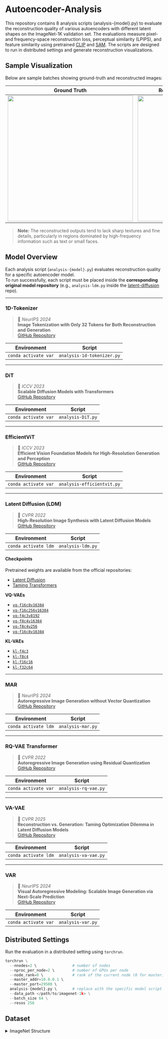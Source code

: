 # Autoencoder-Analysis

This repository contains 8 analysis scripts (analysis-{model}.py) to evaluate the reconstruction quality of various autoencoders with different latent shapes on the ImageNet-1K validation set. The evaluations measure pixel- and frequency-space reconstruction loss, perceptual similarity (LPIPS), and feature similarity using pretrained [CLIP](https://github.com/openai/CLIP) and [SAM](https://github.com/facebookresearch/segment-anything). The scripts are designed to run in distributed settings and generate reconstruction visualizations.

## Sample Visualization

Below are sample batches showing ground-truth and reconstructed images:

| Ground Truth | Reconstruction (VA-VAE, f16c32) |
|:-------------:|:------------------------------:|
| <img src="images/ground-truth.png" width="400"> | <img src="images/recon_va-vae-f16c32.png" width="400"> |

> **Note:** The reconstructed outputs tend to lack sharp textures and fine details, particularly in regions dominated by high-frequency information such as text or small faces.

## Model Overview

Each analysis script (`analysis-{model}.py`) evaluates reconstruction quality for a specific autoencoder model.  
To run successfully, each script must be placed inside the **corresponding original model repository** (e.g., `analysis-ldm.py` inside the [latent-diffusion](https://github.com/CompVis/latent-diffusion) repo).

---

### 1D-Tokenizer
> 📄 *NeurIPS 2024*  
> **Image Tokenization with Only 32 Tokens for Both Reconstruction and Generation**  
> [GitHub Repository](https://github.com/bytedance/1d-tokenizer)

| Environment | Script |
|--------------|---------|
| `conda activate var` | `analysis-1d-tokenizer.py` |

---

### DiT
> 📄 *ICCV 2023*  
> **Scalable Diffusion Models with Transformers**  
> [GitHub Repository](https://github.com/facebookresearch/DiT)

| Environment | Script |
|--------------|---------|
| `conda activate var` | `analysis-DiT.py` |

---

### EfficientViT
> 📄 *ICCV 2023*  
> **Efficient Vision Foundation Models for High-Resolution Generation and Perception**  
> [GitHub Repository](https://github.com/mit-han-lab/efficientvit)

| Environment | Script |
|--------------|---------|
| `conda activate var` | `analysis-efficientvit.py` |

---

### Latent Diffusion (LDM)
> 📄 *CVPR 2022*  
> **High-Resolution Image Synthesis with Latent Diffusion Models**  
> [GitHub Repository](https://github.com/CompVis/latent-diffusion)

| Environment | Script |
|--------------|---------|
| `conda activate ldm` | `analysis-ldm.py` |

#### Checkpoints
Pretrained weights are available from the official repositories:  
- [Latent Diffusion](https://github.com/CompVis/latent-diffusion)  
- [Taming Transformers](https://github.com/CompVis/taming-transformers)

**VQ-VAEs**
- [`vq-f16c8v16384`](https://heibox.uni-heidelberg.de/d/8088892a516d4e3baf92/)
- [`vq-f16c256v16384`](https://heibox.uni-heidelberg.de/d/a7530b09fed84f80a887/)
- [`vq-f4c3v8192`](https://ommer-lab.com/files/latent-diffusion/vq-f4.zip)
- [`vq-f8c4v16384`](https://ommer-lab.com/files/latent-diffusion/vq-f8.zip)
- [`vq-f8c4v256`](https://ommer-lab.com/files/latent-diffusion/vq-f8-n256.zip)
- [`vq-f16c8v16384`](https://heibox.uni-heidelberg.de/f/0e42b04e2e904890a9b6/?dl=1)

**KL-VAEs**
- [`kl-f4c3`](https://ommer-lab.com/files/latent-diffusion/kl-f4.zip)
- [`kl-f8c4`](https://ommer-lab.com/files/latent-diffusion/kl-f8.zip)
- [`kl-f16c16`](https://ommer-lab.com/files/latent-diffusion/kl-f16.zip)
- [`kl-f32c64`](https://ommer-lab.com/files/latent-diffusion/kl-f32.zip)

---

### MAR
> 📄 *NeurIPS 2024*  
> **Autoregressive Image Generation without Vector Quantization**  
> [GitHub Repository](https://github.com/LTH14/mar)

| Environment | Script |
|--------------|---------|
| `conda activate ldm` | `analysis-mar.py` |

---

### RQ-VAE Transformer
> 📄 *CVPR 2022*  
> **Autoregressive Image Generation using Residual Quantization**  
> [GitHub Repository](https://github.com/kakaobrain/rq-vae-transformer)

| Environment | Script |
|--------------|---------|
| `conda activate var` | `analysis-rq-vae.py` |

---

### VA-VAE
> 📄 *CVPR 2025*  
> **Reconstruction vs. Generation: Taming Optimization Dilemma in Latent Diffusion Models**  
> [GitHub Repository](https://github.com/hustvl/LightningDiT)

| Environment | Script |
|--------------|---------|
| `conda activate ldm` | `analysis-va-vae.py` |

---

### VAR
> 📄 *NeurIPS 2024*  
> **Visual Autoregressive Modeling: Scalable Image Generation via Next-Scale Prediction**  
> [GitHub Repository](https://github.com/FoundationVision/VAR)

| Environment | Script |
|--------------|---------|
| `conda activate var` | `analysis-var.py` |

## Distributed Settings

Run the evaluation in a distributed setting using `torchrun`.

```python
torchrun \
  --nnodes=2 \                # number of nodes
  --nproc_per_node=2 \        # number of GPUs per node
  --node_rank=0 \             # rank of the current node (0 for master)
  --master_addr=10.0.0.1 \    
  --master_port=29500 \    
  analysis-{model}.py \       # replace with the specific model script
  --data_path </path/to/imagenet-1k> \
  --batch_size 64 \
  --resos 256
```

## Dataset

<details>
<summary>ImageNet Structure</summary>

```
/path/to/imagenet-1k/
    train/
        n01440764/
            *.JPEG
        n01443537/
            *.JPEG
    val/
        n01440764/
            ILSVRC2012_val_00000293.JPEG ...
        n01443537/
            ILSVRC2012_val_00000236.JPEG ...
```

</details>
